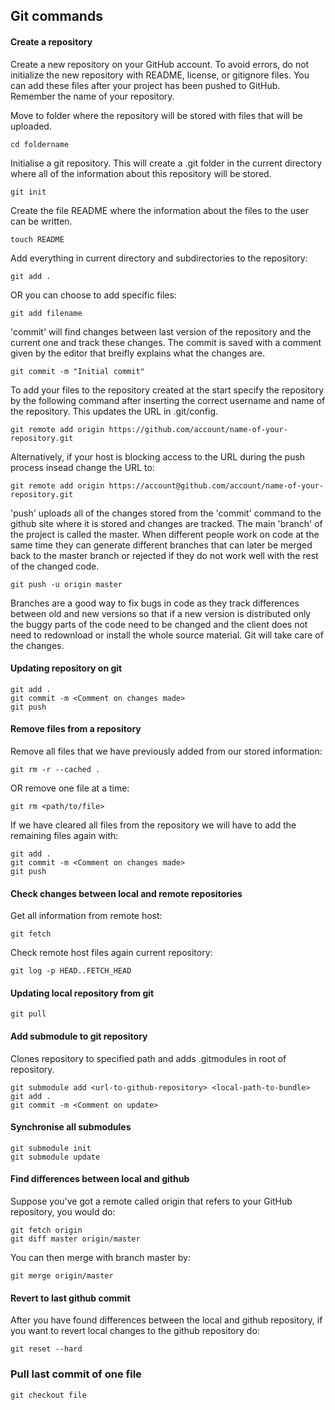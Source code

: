 ## Git commands

#### Create a repository

Create a new repository on your GitHub account. To avoid errors, do not initialize the new repository with README, license, or gitignore files. You can add these files after your project has been pushed to GitHub. Remember the name of your repository.

Move to folder where the repository will be stored with files that will be uploaded.

    cd foldername
    
Initialise a git repository. This will create a .git folder in the current directory where all of the information about this repository will be stored.

    git init
    
Create the file README where the information about the files to the user can be written.

    touch README
    
Add everything in current directory and subdirectories to the repository:

    git add .
    
OR you can choose to add specific files:

    git add filename
    
'commit' will find changes between last version of the repository and the current one and track these changes. The commit is saved with a comment given by the editor that breifly explains what the changes are.

    git commit -m "Initial commit"
 
To add your files to the repository created at the start specify the repository by the following command after inserting the correct username and name of the repository. This updates the URL in .git/config.
 
    git remote add origin https://github.com/account/name-of-your-repository.git
    
Alternatively, if your host is blocking access to the URL during the push process insead change the URL to:

    git remote add origin https://account@github.com/account/name-of-your-repository.git
    
'push' uploads all of the changes stored from the 'commit' command to the github site where it is stored and changes are tracked. The main 'branch' of the project is called the master. When different people work on code at the same time they can generate different branches that can later be merged back to the master branch or rejected if they do not work well with the rest of the changed code.

    git push -u origin master

Branches are a good way to fix bugs in code as they track differences between old and new versions so that if a new version is distributed only the buggy parts of the code need to be changed and the client does not need to redownload or install the whole source material. Git will take care of the changes.

#### Updating repository on git

    git add .
    git commit -m <Comment on changes made>
    git push
    
#### Remove files from a repository
    
Remove all files that we have previously added from our stored information:
    
    git rm -r --cached .
    
OR remove one file at a time:

    git rm <path/to/file>

If we have cleared all files from the repository we will have to add the remaining files again with:

    git add .
    git commit -m <Comment on changes made>
    git push
    
#### Check changes between local and remote repositories

Get all information from remote host:

    git fetch
    
Check remote host files again current repository:
    
    git log -p HEAD..FETCH_HEAD

#### Updating local repository from git

    git pull

#### Add submodule to git repository

Clones repository to specified path and adds .gitmodules in root of repository.

    git submodule add <url-to-github-repository> <local-path-to-bundle>
    git add . 
    git commit -m <Comment on update>

#### Synchronise all submodules
    
    git submodule init 
    git submodule update
    
#### Find differences between local and github

Suppose you've got a remote called origin that refers to your GitHub repository, you would do:

    git fetch origin
    git diff master origin/master
    
You can then merge with branch master by:

    git merge origin/master
    
#### Revert to last github commit

After you have found differences between the local and github repository, if you want to revert local changes to the github repository do:

    git reset --hard
    
### Pull last commit of one file

    git checkout file
    

